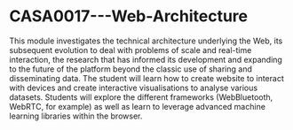 # CASA0017---Web-Architecture
This module investigates the technical architecture underlying the Web, its subsequent evolution to deal with problems of scale and real-time interaction, the research that has informed its development and expanding to the future of the platform beyond the classic use of sharing and disseminating data. The student will learn how to create website to interact with devices and create interactive visualisations to analyse various datasets. Students will explore the different frameworks (WebBluetooth, WebRTC, for example) as well as learn to leverage advanced machine learning libraries within the browser.
